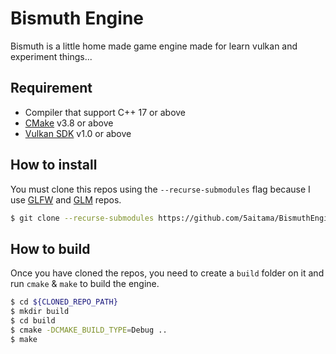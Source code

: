 # Bismuth Engine
Bismuth is a little home made game engine made for learn vulkan and experiment things...

## Requirement
- Compiler that support C++ 17 or above
- [CMake](https://cmake.org/download/) v3.8 or above
- [Vulkan SDK](https://vulkan.lunarg.com/) v1.0 or above

## How to install
You must clone this repos using the `--recurse-submodules` flag because I use [GLFW](https://github.com/glfw/glfw.git) and [GLM](https://github.com/g-truc/glm.git) repos.
```sh
$ git clone --recurse-submodules https://github.com/5aitama/BismuthEngine
```

## How to build
Once you have cloned the repos, you need to create a `build` folder on it and run `cmake` & `make` to build the engine.
```sh
$ cd ${CLONED_REPO_PATH}
$ mkdir build
$ cd build
$ cmake -DCMAKE_BUILD_TYPE=Debug ..
$ make
```